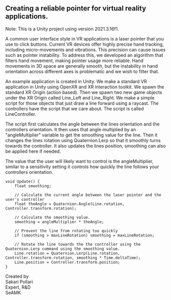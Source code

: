 ## Creating a reliable pointer for virtual reality applications.

Note: This is a Unity project using version 2021.3.16f1.

A common user interface style in VR applications is a laser pointer that you use to click buttons. Current VR devices offer highly precise hand tracking, including micro-movements and vibrations. This precision can cause issues such as pointer instability. To address this, we developed an algorithm that filters hand movement, making pointer usage more reliable. Hand movements in 3D space are generally smooth, but the instability in hand orientation across different axes is problematic and we wish to filter that.

An example application is created in Unity. We make a standard VR application in Unity using OpenXR and XR interaction toolkit. We spawn the standard XR Origin (action based). Then we spawn two new game objects under the XR Origin called Line_Left and Line_Right. We make a simple script for those objects that just draw a line forward using a raycast. The controllers have the script that we care about. The script is called LineController.

The script first calculates the angle between the lines orientation and the controllers orientation. It then uses that angle multiplied by an "angleMultiplier" variable to get the smoothing value for the line. Then it changes the lines rotation using Quaternion.Lerp so that it smoothly turns towards the controller. It also updates the lines position, smoothing can also be applied here if needed.

The value that the user will likely want to control is the angleMultiplier, similar to a sensitivity setting it controls how quickly the line follows your controllers orientation. 

    void Update() {
        float smoothing; 
        
        // Calculate the current angle between the laser pointer and the user's controller
        float theAngle = Quaternion.Angle(Line.rotation, Controller.transform.rotation);
        
        // Calculate the smoothing value.
        smoothing = angleMultiplier * theAngle;

        // Prevent the line from rotating too quickly
        if (smoothing > maxLineRotation) smoothing = maxLineRotation;
        
        // Rotate the line towards the the controller using the Quaternion.Lerp command using the smoothing value.
        Line.rotation = Quaternion.Lerp(Line.rotation, Controller.transform.rotation, smoothing * Time.deltaTime);
        Line.position = Controller.transform.position;
    }



Created by  
Sakari Pollari  
Expert, R&D  
SeAMK  
